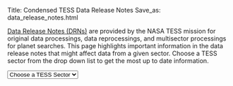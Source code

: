 Title: Condensed TESS Data Release Notes
Save_as: data_release_notes.html


[Data Release Notes (DRNs)](https://archive.stsci.edu/tess/tess_drn.html) are provided by the NASA TESS mission for original data processings, data reprocessings, and multisector processings for planet searches. This page highlights important information in the data release notes that might affect data from a given sector. Choose a TESS sector from the drop down list to get the most up to date information.

<div>
  <div id="TESSSector">
    <form id="sectorform">
      <select id="sectors" class="form-control form-control-lg">
        <option value="" selected>Choose a TESS Sector</option>
        <option value="sector-1">1</option>
        <option value="sector-2">2</option>
        <option value="sector-3">3</option>
        <option value="sector-4">4</option>
        <option value="sector-5">5</option>
        <option value="sector-6">6</option>
        <option value="sector-7">7</option>
        <option value="sector-8">8</option>
        <option value="sector-9">9</option>
        <option value="sector-10">10</option>
        <option value="sector-11">11</option>
        <option value="sector-12">12</option>
        <option value="sector-13">13</option>
        <option value="sector-14">14</option>
        <option value="sector-15">15</option>
        <option value="sector-16">16</option>
        <option value="sector-17">17</option>
        <option value="sector-18">18</option>
        <option value="sector-19">19</option>
        <option value="sector-20">20</option>
        <option value="sector-21">21</option>
        <option value="sector-22">22</option>
        <option value="sector-23">23</option>
        <option value="sector-24">24</option>
        <option value="sector-25">25</option>
        <option value="sector-26">26</option>
        <option value="sector-27">27</option>
        <option value="sector-28">28</option>
        <option value="sector-29">29</option>
        <option value="sector-30">30</option>
        <option value="sector-31">31</option>
        <option value="sector-32">32</option>
        <option value="sector-33">33</option>
        <option value="sector-34">34</option>
        <option value="sector-35">35</option>
        <option value="sector-36">36</option>
        <option value="sector-37">37</option>
        <option value="sector-38">38</option>
        <option value="sector-39">39</option>
        <option value="sector-40">40</option>
        <option value="sector-41">41</option>
        <option value="sector-42">42</option>
        <option value="sector-43">43</option>
        <option value="sector-44">44</option>
        <option value="sector-45">45</option>
        <option value="sector-46">46</option>
        <option value="sector-47">47</option>
        <option value="sector-48">48</option>
        <option value="sector-49">49</option>
        <option value="sector-50">50</option>
        <option value="sector-51">51</option>
        <option value="sector-52">52</option>
        <option value="sector-53">53</option>
	<option value="sector-54">54</option>
	<option value="sector-55">55</option>
	<option value="sector-56">56</option>
	<option value="sector-57">57</option>
	<option value="sector-58">58</option>
	<option value="sector-59">59</option>
	<option value="sector-60">60</option>
	<option value="sector-61">61</option>
	<option value="sector-62">62</option>
	<option value="sector-63">63</option>
	<option value="sector-64">64</option>
	<option value="sector-65">65</option>
	<option value="sector-66">66</option>
	<option value="sector-67">67</option>
	<option value="sector-68">68</option>
	<option value="sector-69">69</option>
	<option value="sector-70">70</option>
	<option value="sector-71">71</option>
	<option value="sector-72">72</option>
	<option value="sector-73">73</option>
	<option value="sector-74">74</option>
	<option value="sector-75">75</option>

      </select>
    </form>
    <br>

    <div id="sector-1" class="drn">
      {! data-release-notes/sector_1.html !}
    </div>

    <div id="sector-2" class="drn">
      {! data-release-notes/sector_2.html !}
    </div>

    <div id="sector-3" class="drn">
      {! data-release-notes/sector_3.html !}
    </div>

    <div id="sector-4" class="drn">
      {! data-release-notes/sector_4.html !}
    </div>

    <div id="sector-5" class="drn">
      {! data-release-notes/sector_5.html !}
    </div>

    <div id="sector-6" class="drn">
      {! data-release-notes/sector_6.html !}
    </div>

    <div id="sector-7" class="drn">
      {! data-release-notes/sector_7.html !}
    </div>

    <div id="sector-8" class="drn">
      {! data-release-notes/sector_8.html !}
    </div>

    <div id="sector-9" class="drn">
      {! data-release-notes/sector_9.html !}
    </div>

    <div id="sector-10" class="drn">
      {! data-release-notes/sector_10.html !}
    </div>

    <div id="sector-11" class="drn">
      {! data-release-notes/sector_11.html !}
    </div>

    <div id="sector-12" class="drn">
      {! data-release-notes/sector_12.html !}
    </div>

    <div id="sector-13" class="drn">
      {! data-release-notes/sector_13.html !}
    </div>

    <div id="sector-14" class="drn">
      {! data-release-notes/sector_14.html !}
    </div>

    <div id="sector-15" class="drn">
      {! data-release-notes/sector_15.html !}
    </div>

    <div id="sector-16" class="drn">
      {! data-release-notes/sector_16.html !}
    </div>

    <div id="sector-17" class="drn">
      {! data-release-notes/sector_17.html !}
    </div>

    <div id="sector-18" class="drn">
      {! data-release-notes/sector_18.html !}
    </div>

    <div id="sector-19" class="drn">
      {! data-release-notes/sector_19.html !}
    </div>

    <div id="sector-20" class="drn">
      {! data-release-notes/sector_20.html !}
    </div>

    <div id="sector-21" class="drn">
      {! data-release-notes/sector_21.html !}
    </div>

    <div id="sector-22" class="drn">
      {! data-release-notes/sector_22.html !}
    </div>

    <div id="sector-23" class="drn">
      {! data-release-notes/sector_23.html !}
    </div>

    <div id="sector-24" class="drn">
      {! data-release-notes/sector_24.html !}
    </div>

    <div id="sector-25" class="drn">
      {! data-release-notes/sector_25.html !}
    </div>

    <div id="sector-26" class="drn">
      {! data-release-notes/sector_26.html !}
    </div>

    <div id="sector-27" class="drn">
      {! data-release-notes/sector_27.html !}
    </div>

    <div id="sector-28" class="drn">
      {! data-release-notes/sector_28.html !}
    </div>

    <div id="sector-29" class="drn">
      {! data-release-notes/sector_29.html !}
    </div>

    <div id="sector-30" class="drn">
      {! data-release-notes/sector_30.html !}
    </div>

    <div id="sector-31" class="drn">
      {! data-release-notes/sector_31.html !}
    </div>

    <div id="sector-32" class="drn">
      {! data-release-notes/sector_32.html !}
    </div>

    <div id="sector-33" class="drn">
      {! data-release-notes/sector_33.html !}
    </div>

    <div id="sector-34" class="drn">
      {! data-release-notes/sector_34.html !}
    </div>

    <div id="sector-35" class="drn">
      {! data-release-notes/sector_35.html !}
    </div>

    <div id="sector-36" class="drn">
      {! data-release-notes/sector_36.html !}
    </div>

    <div id="sector-37" class="drn">
      {! data-release-notes/sector_37.html !}
    </div>

    <div id="sector-38" class="drn">
      {! data-release-notes/sector_38.html !}
    </div>

    <div id="sector-39" class="drn">
      {! data-release-notes/sector_39.html !}
    </div>

    <div id="sector-40" class="drn">
      {! data-release-notes/sector_40.html !}
    </div>

    <div id="sector-41" class="drn">
      {! data-release-notes/sector_41.html !}
    </div>

    <div id="sector-42" class="drn">
      {! data-release-notes/sector_42.html !}
    </div>

    <div id="sector-43" class="drn">
      {! data-release-notes/sector_43.html !}
    </div>

    <div id="sector-44" class="drn">
      {! data-release-notes/sector_44.html !}
    </div>

    <div id="sector-45" class="drn">
      {! data-release-notes/sector_45.html !}
    </div>

    <div id="sector-46" class="drn">
      {! data-release-notes/sector_46.html !}
    </div>

    <div id="sector-47" class="drn">
      {! data-release-notes/sector_47.html !}
    </div>

    <div id="sector-48" class="drn">
      {! data-release-notes/sector_48.html !}
    </div>

    <div id="sector-49" class="drn">
      {! data-release-notes/sector_49.html !}
    </div>
    <div id="sector-50" class="drn">
      {! data-release-notes/sector_50.html !}
    </div>

    <div id="sector-51" class="drn">
      {! data-release-notes/sector_51.html !}
    </div>

    <div id="sector-52" class="drn">
      {! data-release-notes/sector_52.html !}
    </div>

    <div id="sector-53" class="drn">
      {! data-release-notes/sector_53.html !}
    </div>

    <div id="sector-53" class="drn">
      {! data-release-notes/sector_53.html !}
    </div>

    <div id="sector-54" class="drn">
      {! data-release-notes/sector_54.html !}
    </div>

    <div id="sector-55" class="drn">
      {! data-release-notes/sector_55.html !}
    </div>

    <div id="sector-56" class="drn">
      {! data-release-notes/sector_56.html !}
    </div>

    <div id="sector-57" class="drn">
      {! data-release-notes/sector_57.html !}
    </div>

    <div id="sector-58" class="drn">
      {! data-release-notes/sector_58.html !}
    </div>

     <div id="sector-59" class="drn">
      {! data-release-notes/sector_59.html !}
    </div>

     <div id="sector-60" class="drn">
      {! data-release-notes/sector_60.html !}
    </div>

    <div id="sector-61" class="drn">
      {! data-release-notes/sector_61.html !}
    </div>

    <div id="sector-62" class="drn">
      {! data-release-notes/sector_62.html !}
    </div>

    <div id="sector-63" class="drn">
      {! data-release-notes/sector_63.html !}
    </div>

    <div id="sector-64" class="drn">
      {! data-release-notes/sector_64.html !}
    </div>

    <div id="sector-65" class="drn">
      {! data-release-notes/sector_65.html !}
    </div>

    <div id="sector-66" class="drn">
      {! data-release-notes/sector_66.html !}
    </div>

    <div id="sector-67" class="drn">
      {! data-release-notes/sector_67.html !}
    </div>

    <div id="sector-68" class="drn">
      {! data-release-notes/sector_68.html !}
    </div>

    <div id="sector-69" class="drn">
      {! data-release-notes/sector_69.html !}
    </div>

    <div id="sector-70" class="drn">
      {! data-release-notes/sector_70.html !}
    </div>

    <div id="sector-71" class="drn">
      {! data-release-notes/sector_71.html !}
    </div>

    <div id="sector-72" class="drn">
      {! data-release-notes/sector_72.html !}
    </div>

    <div id="sector-73" class="drn">
      {! data-release-notes/sector_73.html !}
    </div>

     <div id="sector-74" class="drn">
      {! data-release-notes/sector_74.html !}
    </div>

     <div id="sector-75" class="drn">
      {! data-release-notes/sector_75.html !}
    </div>
    
    
    
    
  </div>
</div>
